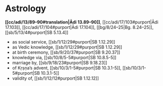 # Astrology

**[[cc/adi/13/89–90#translation|Ādi 13.89–90]]**, [[cc/adi/17/103#purport|Ādi 17.103]], [[cc/adi/17/104#purport|Ādi 17.104]], [[bg/8/24–25|Bg. 8.24–25]], [[sb/5/13/4#purport|SB 5.13.4]]

* as social service, [[sb/1/12/29#purport|SB 1.12.29]]
* as Vedic knowledge, [[sb/1/12/29#purport|SB 1.12.29]]
* at birth ceremony, [[sb/9/20/37#purport|SB 9.20.37]]
* knowledge via, [[sb/10/8/5-5#purport|SB 10.8.5-5]]
* marriage by, [[sb/9/18/23#purport|SB 9.18.23]]
* of Kṛṣṇa’s advent, [[sb/10/3/1-5#purport|SB 10.3.1-5]], [[sb/10/3/1-5#purport|SB 10.3.1-5]]
* validity of, [[sb/1/12/12#purport|SB 1.12.12]]

